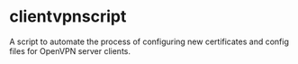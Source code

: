 # clientvpnscript
A script to automate the process of configuring new certificates and config files for OpenVPN server clients.
